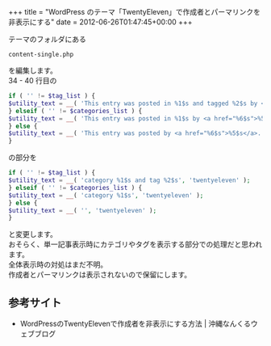+++
title = "WordPress のテーマ「TwentyEleven」で作成者とパーマリンクを非表示にする"
date = 2012-06-26T01:47:45+00:00
+++

テーマのフォルダにある

```
content-single.php
```

を編集します。  
34 - 40 行目の

```php
if ( '' != $tag_list ) {
$utility_text = __( 'This entry was posted in %1$s and tagged %2$s by <a href="%6$s">%5$s</a>. Bookmark the <a href="%3$s" title="Permalink to %4$s" rel="bookmark">permalink</a>.', 'twentyeleven' );
} elseif ( '' != $categories_list ) {
$utility_text = __( 'This entry was posted in %1$s by <a href="%6$s">%5$s</a>. Bookmark the <a href="%3$s" title="Permalink to %4$s" rel="bookmark">permalink</a>.', 'twentyeleven' );
} else {
$utility_text = __( 'This entry was posted by <a href="%6$s">%5$s</a>. Bookmark the <a href="%3$s" title="Permalink to %4$s" rel="bookmark">permalink</a>.', 'twentyeleven' );
}
```

の部分を

```php
if ( '' != $tag_list ) {
$utility_text = __( 'category %1$s and tag %2$s', 'twentyeleven' );
} elseif ( '' != $categories_list ) {
$utility_text = __( 'category %1$s', 'twentyeleven' );
} else {
$utility_text = __( '', 'twentyeleven' );
}
```

と変更します。  
おそらく、単一記事表示時にカテゴリやタグを表示する部分での処理だと思われます。  
全体表示時の対処はまだ不明。  
作成者とパーマリンクは表示されないので保留にします。

## 参考サイト

- WordPressのTwentyElevenで作成者を非表示にする方法 | 沖縄なんくるウェブブログ
